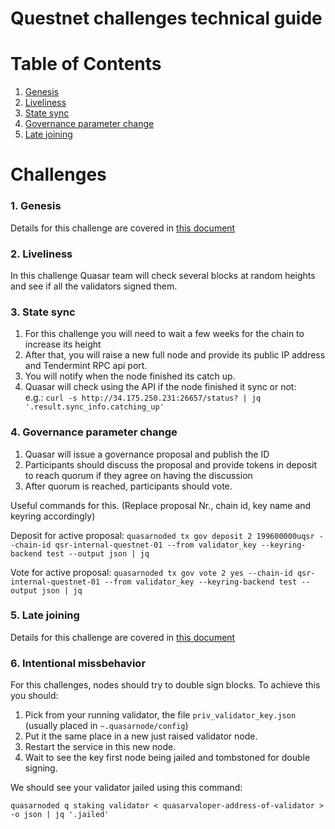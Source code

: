 # Questnet challenges technical guide

# Table of Contents
1. [Genesis](#1-genesis)
2. [Liveliness](#2-liveliness)
3. [State sync](#3-state-sync)
4. [Governance parameter change](#4-governance-parameter-change)
5. [Late joining](#5-late-joining)

# Challenges

### 1. Genesis
Details for this challenge are covered in [this document](../docs/Genesis.md)

### 2. Liveliness

In this challenge Quasar team will check several blocks at random heights and see if all the validators signed them.

### 3. State sync

1. For this challenge you will need to wait a few weeks for the chain to increase its height
2. After that, you will raise a new full node and provide its public IP address and Tendermint RPC api port.
3. You will notify when the node finished its catch up.
4. Quasar will check using the API if the node finished it sync or not:\
e.g.: `curl -s http://34.175.250.231:26657/status? | jq '.result.sync_info.catching_up'`

### 4. Governance parameter change

1. Quasar will issue a governance proposal and publish the ID
2. Participants should discuss the proposal and provide tokens in deposit to reach quorum if they agree on having the discussion
3. After quorum is reached, participants should vote.

Useful commands for this. (Replace proposal Nr., chain id, key name and keyring accordingly)

Deposit for active proposal:
`quasarnoded tx gov deposit 2 199600000uqsr --chain-id qsr-internal-questnet-01 --from validator_key --keyring-backend test --output json | jq`

Vote for active proposal:
`quasarnoded tx gov vote 2 yes --chain-id qsr-internal-questnet-01 --from validator_key --keyring-backend test --output json | jq`


### 5. Late joining

Details for this challenge are covered in [this document](../docs/Join_chain.md)

### 6. Intentional missbehavior

For this challenges, nodes should try to double sign blocks.
To achieve this you should:
1. Pick from your running validator, the file `priv_validator_key.json` (usually placed in `~.quasarnode/config`)
2. Put it the same place in a new just raised validator node.
3. Restart the service in this new node.
4. Wait to see the key first node being jailed and tombstoned for double signing.

We should see your validator jailed using this command:

`quasarnoded q staking validator < quasarvaloper-address-of-validator > -o json | jq '.jailed'`


